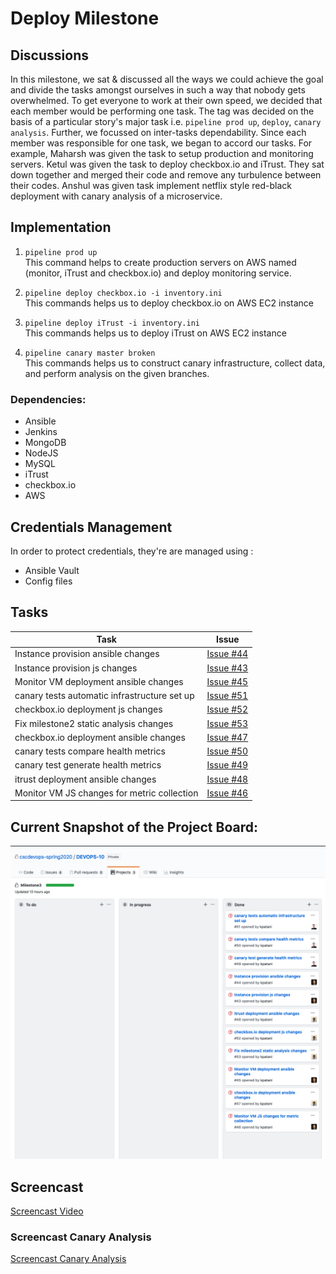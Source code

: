 # Deploy Milestone

## Discussions
In this milestone, we sat & discussed all the ways we could achieve the goal and divide the tasks amongst ourselves in such a way that nobody gets overwhelmed. To get everyone to work at their own speed, we decided that each member would be performing one task. The tag was decided on the basis of a particular story's major task i.e. `pipeline prod up`, `deploy`, `canary analysis`. Further, we focussed on inter-tasks dependability. Since each member was responsible for one task, we began to accord our tasks. For example, Maharsh was given the task to setup production and monitoring servers. Ketul was given the task to deploy checkbox.io and iTrust. They sat down together and merged their code and remove any turbulence between their codes. Anshul was given task implement netflix style red-black deployment with canary analysis of a microservice.

## Implementation
1. `pipeline prod up`  
This command helps to create production servers on AWS named (monitor, iTrust and checkbox.io) and deploy monitoring service.

2. `pipeline deploy checkbox.io -i inventory.ini`  
This commands helps us to deploy checkbox.io on AWS EC2 instance

3. `pipeline deploy iTrust -i inventory.ini`  
This commands helps us to deploy iTrust on AWS EC2 instance

4. `pipeline canary master broken`  
This commands helps us to construct canary infrastructure, collect data, and perform analysis on the given branches.

### Dependencies:
- Ansible
- Jenkins
- MongoDB
- NodeJS
- MySQL
- iTrust
- checkbox.io
- AWS

## Credentials Management
In order to protect credentials, they're are managed using :
- Ansible Vault
- Config files

## Tasks

| Task | Issue |
| ------ | ------ |
| Instance provision ansible changes | [Issue #44](https://github.ncsu.edu/cscdevops-spring2020/DEVOPS-10/issues/44) |
| Instance provision js changes | [Issue #43](https://github.ncsu.edu/cscdevops-spring2020/DEVOPS-10/issues/43) |
| Monitor VM deployment ansible changes | [Issue #45](https://github.ncsu.edu/cscdevops-spring2020/DEVOPS-10/issues/45) |
| canary tests automatic infrastructure set up | [Issue #51](https://github.ncsu.edu/cscdevops-spring2020/DEVOPS-10/issues/51) |
| checkbox.io deployment js changes | [Issue #52](https://github.ncsu.edu/cscdevops-spring2020/DEVOPS-10/issues/52) |
| Fix milestone2 static analysis changes | [Issue #53](https://github.ncsu.edu/cscdevops-spring2020/DEVOPS-10/issues/53) |
| checkbox.io deployment ansible changes | [Issue #47](https://github.ncsu.edu/cscdevops-spring2020/DEVOPS-10/issues/47) |
| canary tests compare health metrics | [Issue #50](https://github.ncsu.edu/cscdevops-spring2020/DEVOPS-10/issues/50) |
| canary test generate health metrics | [Issue #49](https://github.ncsu.edu/cscdevops-spring2020/DEVOPS-10/issues/49) |
| itrust deployment ansible changes | [Issue #48](https://github.ncsu.edu/cscdevops-spring2020/DEVOPS-10/issues/48) |
| Monitor VM JS changes for metric collection | [Issue #46](https://github.ncsu.edu/cscdevops-spring2020/DEVOPS-10/issues/46) |

## Current Snapshot of the Project Board:
![img](../imgs/deploy_milestone_project_board.png)

## Screencast
[Screencast Video](https://drive.google.com/open?id=1fCF1fJTuE-TnvXc0Pq80S0OMo9cfMXGD)

### Screencast Canary Analysis
[Screencast Canary Analysis](https://drive.google.com/file/d/1U8U6CY2q7i0SuAvkcd2FUDmq2jgQMvxL/view?usp=sharing)
